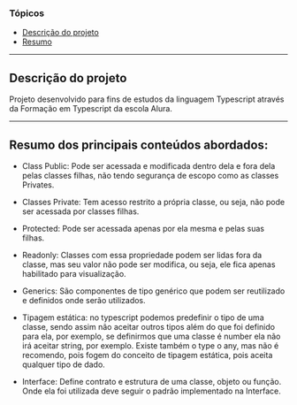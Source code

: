 ### Tópicos


- [Descrição do projeto](#descrição-do-projeto)
- [Resumo](#resumo)

---


## Descrição do projeto


Projeto desenvolvido para fins de estudos da linguagem Typescript através da Formação em Typescript da escola Alura.

---

## Resumo dos principais conteúdos abordados:

- Class Public: Pode ser acessada e modificada dentro dela e fora dela pelas classes filhas, não tendo segurança de escopo como as classes Privates.

- Classes Private: Tem acesso restrito a própria classe, ou seja, não pode ser acessada por classes filhas.

- Protected: Pode ser acessada apenas por ela mesma e pelas suas filhas.

- Readonly: Classes com essa propriedade podem ser lidas fora da classe, mas seu valor não pode ser modifica, ou seja, ele fica apenas habilitado para visualização.

- Generics: São componentes de tipo genérico que podem ser reutilizado e definidos onde serão utilizados.

- Tipagem estática: no typescript podemos predefinir o tipo de uma classe, sendo assim não aceitar outros tipos além do que foi definido para ela, por exemplo, se definirmos que uma classe é number ela não irá aceitar string, por exemplo. Existe também o type o any, mas não é recomendo, pois fogem do conceito de tipagem estática, pois aceita qualquer tipo de dado.

- Interface: Define contrato e estrutura de uma classe, objeto ou função. Onde ela foi utilizada deve seguir o padrão implementado na Interface.






